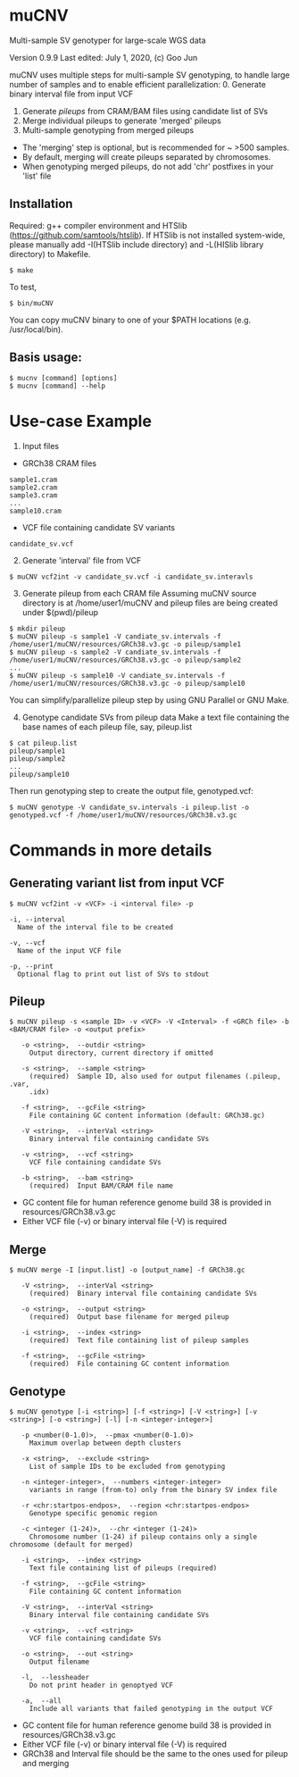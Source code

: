# muCNV

Multi-sample SV genotyper for large-scale WGS data

Version 0.9.9
Last edited: July 1, 2020, (c) Goo Jun

muCNV uses multiple steps for multi-sample SV genotyping, to handle large number of samples and to enable efficient parallelization:
0. Generate binary interval file from input VCF 
1. Generate *pileups* from CRAM/BAM files using candidate list of SVs
2. Merge individual pileups to generate 'merged' pileups
3. Multi-sample genotyping from merged pileups

* The 'merging' step is optional, but is recommended for ~ >500 samples. 
* By default, merging will create pileups separated by chromosomes. 
* When genotyping merged pileups, do not add 'chr' postfixes in your 'list' file

## Installation
Required: g++ compiler environment and HTSlib (https://github.com/samtools/htslib).
If HTSlib is not installed system-wide, please manually add -I(HTSlib include directory) and -L(HISlib library directory) to Makefile. 
```
$ make
```

To test, 
```
$ bin/muCNV  
```
You can copy muCNV binary to one of your $PATH locations (e.g. /usr/local/bin).

## Basis usage:
```
$ mucnv [command] [options]
$ mucnv [command] --help
```    

# Use-case Example
1. Input files 
- GRCh38 CRAM files 
```
sample1.cram 
sample2.cram
sample3.cram
...
sample10.cram
```
- VCF file containing candidate SV variants
```
candidate_sv.vcf
```

2. Generate 'interval' file from VCF
```
$ muCNV vcf2int -v candidate_sv.vcf -i candidate_sv.interavls 
```

3. Generate pileup from each CRAM file
Assuming muCNV source directory is at /home/user1/muCNV and pileup files are being created under $(pwd)/pileup
```
$ mkdir pileup
$ muCNV pileup -s sample1 -V candiate_sv.intervals -f /home/user1/muCNV/resources/GRCh38.v3.gc -o pileup/sample1
$ muCNV pileup -s sample2 -V candiate_sv.intervals -f /home/user1/muCNV/resources/GRCh38.v3.gc -o pileup/sample2
...
$ muCNV pileup -s sample10 -V candiate_sv.intervals -f /home/user1/muCNV/resources/GRCh38.v3.gc -o pileup/sample10
```
You can simplify/parallelize pileup step by using GNU Parallel or GNU Make.

4. Genotype candidate SVs from pileup data
Make a text file containing the base names of each pileup file, say, pileup.list
```
$ cat pileup.list
pileup/sample1
pileup/sample2
...
pileup/sample10
```
Then run genotyping step to create the output file, genotyped.vcf:
```
$ muCNV genotype -V candidate_sv.intervals -i pileup.list -o genotyped.vcf -f /home/user1/muCNV/resources/GRCh38.v3.gc
```

# Commands in more details
## Generating variant list from input VCF
```
$ muCNV vcf2int -v <VCF> -i <interval file> -p

-i, --interval
  Name of the interval file to be created

-v, --vcf
  Name of the input VCF file
  
-p, --print
  Optional flag to print out list of SVs to stdout
```
## Pileup
```
$ muCNV pileup -s <sample ID> -v <VCF> -V <Interval> -f <GRCh file> -b <BAM/CRAM file> -o <output prefix>

   -o <string>,  --outdir <string>
     Output directory, current directory if omitted

   -s <string>,  --sample <string>
     (required)  Sample ID, also used for output filenames (.pileup, .var,
     .idx)

   -f <string>,  --gcFile <string>
     File containing GC content information (default: GRCh38.gc)

   -V <string>,  --interVal <string>
     Binary interval file containing candidate SVs

   -v <string>,  --vcf <string>
     VCF file containing candidate SVs

   -b <string>,  --bam <string>
     (required)  Input BAM/CRAM file name
```

 - GC content file for human reference genome build 38 is provided in resources/GRCh38.v3.gc
 - Either VCF file (-v) or binary interval file (-V) is required
 
## Merge
```
$ muCNV merge -I [input.list] -o [output_name] -f GRCh38.gc

   -V <string>,  --interVal <string>
     (required)  Binary interval file containing candidate SVs

   -o <string>,  --output <string>
     (required)  Output base filename for merged pileup

   -i <string>,  --index <string>
     (required)  Text file containing list of pileup samples

   -f <string>,  --gcFile <string>
     (required)  File containing GC content information
```

## Genotype
```
$ muCNV genotype [-i <string>] [-f <string>] [-V <string>] [-v <string>] [-o <string>] [-l] [-n <integer-integer>] 

   -p <number(0-1.0)>,  --pmax <number(0-1.0)>
     Maximum overlap between depth clusters

   -x <string>,  --exclude <string>
     List of sample IDs to be excluded from genotyping

   -n <integer-integer>,  --numbers <integer-integer>
     variants in range (from-to) only from the binary SV index file

   -r <chr:startpos-endpos>,  --region <chr:startpos-endpos>
     Genotype specific genomic region

   -c <integer (1-24)>,  --chr <integer (1-24)>
     Chromosome number (1-24) if pileup contains only a single chromosome (default for merged)

   -i <string>,  --index <string>
     Text file containing list of pileups (required)

   -f <string>,  --gcFile <string>
     File containing GC content information

   -V <string>,  --interVal <string>
     Binary interval file containing candidate SVs

   -v <string>,  --vcf <string>
     VCF file containing candidate SVs

   -o <string>,  --out <string>
     Output filename

   -l,  --lessheader
     Do not print header in genoptyed VCF

   -a,  --all
     Include all variants that failed genotyping in the output VCF
```    
 - GC content file for human reference genome build 38 is provided in resources/GRCh38.v3.gc
 - Either VCF file (-v) or binary interval file (-V) is required
 - GRCh38 and Interval file should be the same to the ones used for pileup and merging
